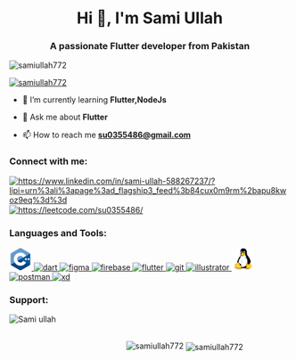 <h1 align="center">Hi 👋, I'm Sami Ullah</h1>
<h3 align="center">A passionate Flutter developer from Pakistan</h3>

<p align="left"> <img src="https://komarev.com/ghpvc/?username=samiullah772&label=Profile%20views&color=0e75b6&style=flat" alt="samiullah772" /> </p>

<p align="left"> <a href="https://github.com/ryo-ma/github-profile-trophy"><img src="https://github-profile-trophy.vercel.app/?username=samiullah772" alt="samiullah772" /></a> </p>

- 🌱 I’m currently learning **Flutter,NodeJs**

- 💬 Ask me about **Flutter**

- 📫 How to reach me **su0355486@gmail.com**

<h3 align="left">Connect with me:</h3>
<p align="left">
<a href="https://linkedin.com/in/https://www.linkedin.com/in/sami-ullah-588267237/?lipi=urn%3ali%3apage%3ad_flagship3_feed%3b84cux0m9rm%2bapu8kwoz9eq%3d%3d" target="blank"><img align="center" src="https://raw.githubusercontent.com/rahuldkjain/github-profile-readme-generator/master/src/images/icons/Social/linked-in-alt.svg" alt="https://www.linkedin.com/in/sami-ullah-588267237/?lipi=urn%3ali%3apage%3ad_flagship3_feed%3b84cux0m9rm%2bapu8kwoz9eq%3d%3d" height="30" width="40" /></a>
<a href="https://www.leetcode.com/https://leetcode.com/su0355486/" target="blank"><img align="center" src="https://raw.githubusercontent.com/rahuldkjain/github-profile-readme-generator/master/src/images/icons/Social/leet-code.svg" alt="https://leetcode.com/su0355486/" height="30" width="40" /></a>
</p>

<h3 align="left">Languages and Tools:</h3>
<p align="left"> <a href="https://www.w3schools.com/cpp/" target="_blank" rel="noreferrer"> <img src="https://raw.githubusercontent.com/devicons/devicon/master/icons/cplusplus/cplusplus-original.svg" alt="cplusplus" width="40" height="40"/> </a> <a href="https://dart.dev" target="_blank" rel="noreferrer"> <img src="https://www.vectorlogo.zone/logos/dartlang/dartlang-icon.svg" alt="dart" width="40" height="40"/> </a> <a href="https://www.figma.com/" target="_blank" rel="noreferrer"> <img src="https://www.vectorlogo.zone/logos/figma/figma-icon.svg" alt="figma" width="40" height="40"/> </a> <a href="https://firebase.google.com/" target="_blank" rel="noreferrer"> <img src="https://www.vectorlogo.zone/logos/firebase/firebase-icon.svg" alt="firebase" width="40" height="40"/> </a> <a href="https://flutter.dev" target="_blank" rel="noreferrer"> <img src="https://www.vectorlogo.zone/logos/flutterio/flutterio-icon.svg" alt="flutter" width="40" height="40"/> </a> <a href="https://git-scm.com/" target="_blank" rel="noreferrer"> <img src="https://www.vectorlogo.zone/logos/git-scm/git-scm-icon.svg" alt="git" width="40" height="40"/> </a> <a href="https://www.adobe.com/in/products/illustrator.html" target="_blank" rel="noreferrer"> <img src="https://www.vectorlogo.zone/logos/adobe_illustrator/adobe_illustrator-icon.svg" alt="illustrator" width="40" height="40"/> </a> <a href="https://www.linux.org/" target="_blank" rel="noreferrer"> <img src="https://raw.githubusercontent.com/devicons/devicon/master/icons/linux/linux-original.svg" alt="linux" width="40" height="40"/> </a> <a href="https://postman.com" target="_blank" rel="noreferrer"> <img src="https://www.vectorlogo.zone/logos/getpostman/getpostman-icon.svg" alt="postman" width="40" height="40"/> </a> <a href="https://www.adobe.com/products/xd.html" target="_blank" rel="noreferrer"> <img src="https://cdn.worldvectorlogo.com/logos/adobe-xd.svg" alt="xd" width="40" height="40"/> </a> </p>

<h3 align="left">Support:</h3>
<p><a href="https://www.buymeacoffee.com/Sami ullah "> <img align="left" src="https://cdn.buymeacoffee.com/buttons/v2/default-yellow.png" height="50" width="210" alt="Sami ullah " /></a></p><br><br>

<p><img align="left" src="https://github-readme-stats.vercel.app/api/top-langs?username=samiullah772&show_icons=true&locale=en&layout=compact" alt="samiullah772" /></p>

<p>&nbsp;<img align="center" src="https://github-readme-stats.vercel.app/api?username=samiullah772&show_icons=true&locale=en" alt="samiullah772" /></p>


